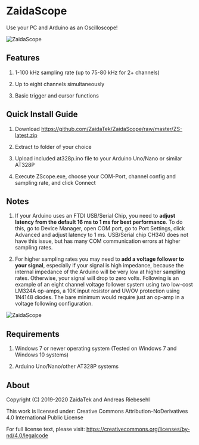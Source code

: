 # ZaidaScope



Use your PC and Arduino as an Oscilloscope!



![ZaidaScope](https://github.com/ZaidaTek/ZaidaScope/blob/master/ZS-latest.png "")



## Features

1) 1-100 kHz sampling rate (up to 75-80 kHz for 2+ channels)

2) Up to eight channels simultaneously

3) Basic trigger and cursor functions



## Quick Install Guide

1) Download https://github.com/ZaidaTek/ZaidaScope/raw/master/ZS-latest.zip

2) Extract to folder of your choice

3) Upload included at328p.ino file to your Arduino Uno/Nano or similar AT328P

4) Execute ZScope.exe, choose your COM-Port, channel config and sampling rate, and click Connect

## Notes

1) If your Arduino uses an FTDI USB/Serial Chip, you need to **adjust latency from the default 16 ms to 1 ms for best performance**. To do this, go to Device Manager, open COM port, go to Port Settings, click Advanced and adjust latency to 1 ms. USB/Serial chip CH340 does not have this issue, but has many COM communication errors at higher sampling rates.

2) For higher sampling rates you may need to **add a voltage follower to your signal**, especially if your signal is high impedance, because the internal impedance of the Arduino will be very low at higher sampling rates. Otherwise, your signal will drop to zero volts. Following is an example of an eight channel voltage follower system using two low-cost LM324A op-amps, a 10K input resistor and UV/OV protection using 1N4148 diodes. The bare minimum would require just an op-amp in a voltage following configuration.

![ZaidaScope](https://github.com/ZaidaTek/ZaidaScope/blob/master/ZS-VoltageFollower.png "")



## Requirements

1) Windows 7 or newer operating system (Tested on Windows 7 and Windows 10 systems)

2) Arduino Uno/Nano/other AT328P systems


## About

Copyright (C) 2019-2020 ZaidaTek and Andreas Riebesehl

This work is licensed under: Creative Commons Attribution-NoDerivatives 4.0 International Public License

For full license text, please visit: https://creativecommons.org/licenses/by-nd/4.0/legalcode
